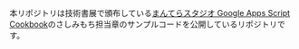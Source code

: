 本リポジトリは技術書展で頒布している[まんてらスタジオ Google Apps Script Cookbook](https://techbookfest.org/organization/256720008)のさしみもち担当章のサンプルコードを公開しているリポジトリです。
